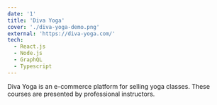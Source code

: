 ```yaml
---
date: '1'
title: 'Diva Yoga'
cover: './diva-yoga-demo.png'
external: 'https://diva-yoga.com/'
tech:
  - React.js
  - Node.js
  - GraphQL
  - Typescript
---
```


Diva Yoga is an e-commerce platform for selling yoga classes. These courses are presented by professional instructors.
